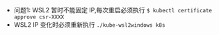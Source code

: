 * 问题1: WSL2 暂时不能固定 IP,每次重启必须执行 `$ kubectl certificate approve csr-XXXX`
* WSL2 IP 变化时必须重新执行 `./kube-wsl2windows k8s`
